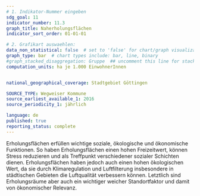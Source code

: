 ```yaml
---
# 1. Indikator-Nummer eingeben 
sdg_goal: 11
indicator_number: 11.3
graph_title: Naherholungsflächen
indicator_sort_order: 01-01-01

# 2. Grafikart auswaehlen: 
data_non_statistical: false  # set to 'false' for chart/graph visualization 
graph_type: bar  # chart types include: bar, line, binary 
#graph_stacked_disaggregation: Gruppe  ## uncomment this line for stacked bars. eplace 'Geschlecht' with the field of aggregation. 
computation_units: ha je 1.000 EinwohnerInnen


national_geographical_coverage: Stadtgebiet Göttingen

SOURCE_TYPE: Wegweiser Kommune
source_earliest_available_1: 2016
source_periodicity_1: jährlich

language: de   
published: true 
reporting_status: complete
---
```

Erholungsflächen erfüllen wichtige soziale, ökologische und ökonomische Funktionen. So haben Erholungsflächen einen hohen Freizeitwert, können Stress reduzieren und als Treffpunkt verschiedener sozialer Schichten dienen. Erholungsflächen haben jedoch auch einen hohen ökologischen Wert, da sie durch Klimaregulation und Luftfilterung insbesondere in städtischen Gebieten die Luftqualität verbessern können. Letztlich sind Erholungsräume aber auch ein wichtiger weicher Standortfaktor und damit von ökonomischer Relevanz.
